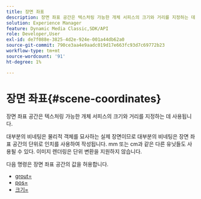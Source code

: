 ```yaml
---
title: 장면 좌표
description: 장면 좌표 공간은 텍스처링 가능한 개체 서피스의 크기와 거리를 지정하는 데 사용됩니다.
solution: Experience Manager
feature: Dynamic Media Classic,SDK/API
role: Developer,User
exl-id: de7f088e-3825-4d2e-924e-001a44db62a0
source-git-commit: 790ce3aa4e9aadc019d17e663fc93d7c69772b23
workflow-type: tm+mt
source-wordcount: '91'
ht-degree: 1%

---
```


# 장면 좌표{#scene-coordinates}

장면 좌표 공간은 텍스처링 가능한 개체 서피스의 크기와 거리를 지정하는 데 사용됩니다.

대부분의 비네팅은 물리적 객체를 묘사하는 실제 장면이므로 대부분의 비네팅은 장면 좌표 공간의 단위로 인치를 사용하여 작성됩니다. mm 또는 cm과 같은 다른 유닛들도 사용될 수 있다. 이미지 렌더링은 단위 변환을 지원하지 않습니다.

다음 명령은 장면 좌표 공간의 값을 허용합니다.

* [grout=](../../../../../../ir-api/http-protocol/image-rendering-api-ref/c-ir-http-protocol-ref/c-ir-http-protocol-command-reference/r-ir-grout.md#reference-73651cbbbc344adba2626ef950d3672a)
* [pos=](../../../../../../ir-api/http-protocol/image-rendering-api-ref/c-ir-http-protocol-ref/c-ir-http-protocol-command-reference/r-ir-pos.md#reference-22c10904a0ce4c8bb41c2c78104221b8)
* [크기=](../../../../../../ir-api/http-protocol/image-rendering-api-ref/c-ir-http-protocol-ref/c-ir-http-protocol-command-reference/r-ir-http-size.md#reference-1220d6fbcde4479aba91de7adacdc988)
